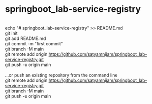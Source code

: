 # springboot_lab-service-registry
<br/> echo "# springboot_lab-service-registry" >> README.md
<br/> git init
<br/> git add README.md
<br/> git commit -m "first commit"
<br/> git branch -M main
<br/> git remote add origin https://github.com/satyamnijam/springboot_lab-service-registry.git
<br/> git push -u origin main
<br/>
<br/> …or push an existing repository from the command line
<br/> git remote add origin https://github.com/satyamnijam/springboot_lab-service-registry.git
<br/> git branch -M main
<br/> git push -u origin main
